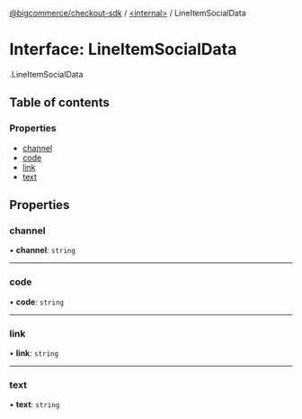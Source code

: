 [@bigcommerce/checkout-sdk](../README.md) / [<internal\>](../modules/internal_.md) / LineItemSocialData

# Interface: LineItemSocialData

[<internal>](../modules/internal_.md).LineItemSocialData

## Table of contents

### Properties

- [channel](internal_.LineItemSocialData.md#channel)
- [code](internal_.LineItemSocialData.md#code)
- [link](internal_.LineItemSocialData.md#link)
- [text](internal_.LineItemSocialData.md#text)

## Properties

### channel

• **channel**: `string`

___

### code

• **code**: `string`

___

### link

• **link**: `string`

___

### text

• **text**: `string`
